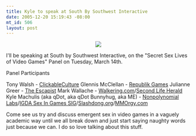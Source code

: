 ```yaml
--- 
title: Kyle to speak at South By Southwest Interactive
date: 2005-12-20 15:19:43 -08:00
mt_id: 506
layout: post
---
```

<CENTER><A HREF='http://2006.sxsw.com/interactive/'><IMG SRC='http://images.nonpolynomial.com/common/conf/sxsw2006.gif' border="0" /></A></CENTER></p>

I'll be speaking at South by Southwest Interactive, on the "Secret Sex Lives of Video Games" Panel on Tuesday, March 14th.

Panel Participants

Tony Walsh - <A HREF='http://www.clickableculture.com'>ClickableCulture</A> 
Glennis McClellan - <A HREF='http://www.spendthenight.com'>Republik Games</A>
Julianne Greer - <A HREF='http://www.escapistmagazine.com'>The Escapist</A>
Mark Wallache - <A HREF='http://www.walkering.com'>Walkering.com</A>/<A HREF='http://www.secondlifeherald.com'>Second Life Herald</A>
Kyle Machulis (aka qDot, aka qDot Bunnyhug, aka ME) - <A HREF='http://www.nonpolynomial.com'>Nonpolynomial Labs</A>/<A HREF='http://www.igda.org/sex'>IGDA Sex In Games SIG</A>/<A HREF='http://www.slashdong.org'>Slashdong.org</A>/<A HREF='http://www.mmorgy.com'>MMOrgy.com</A> 

Come see us try and discuss emergent sex in video games in a vaguely academic way until we all break down and just start saying naughty words just because we can. I do so love talking about this stuff. 
